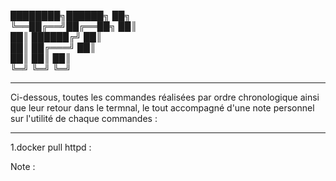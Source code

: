 ████████╗██████╗      ██╗      
╚══██╔══╝██╔══██╗     ██║   
   ██║   ██████╔╝     ██║    
   ██║   ██╔═══╝      ██║    
   ██║   ██║          ██║   
   ╚═╝   ╚═╝          ╚═╝


-------------------------------------------------------------------------------------------------------------

Ci-dessous, toutes les commandes réalisées par ordre chronologique ainsi que leur retour dans le termnal,
le tout accompagné d'une note personnel sur l'utilité de chaque commandes :

-------------------------------------------------------------------------------------------------------------

1.docker pull httpd :



Note : 
